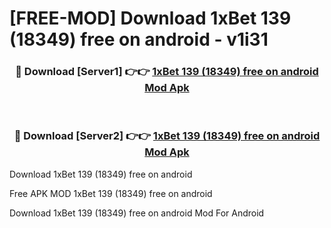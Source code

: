 # [FREE-MOD] Download 1xBet 139 (18349) free on android - v1i31


<div align="center">
<h3>🔴 Download [Server1] 👉👉 <a href="https://apk-comot.site?title=1xBet_139_(18349)_free_on_android">1xBet 139 (18349) free on android Mod Apk</a></h3><br>

<h3>🔴 Download [Server2] 👉👉 <a href="https://apk-comot.site?title=1xBet_139_(18349)_free_on_android">1xBet 139 (18349) free on android Mod Apk</a></h3>
</div>



Download 1xBet 139 (18349) free on android 

Free APK MOD 1xBet 139 (18349) free on android 

Download 1xBet 139 (18349) free on android Mod For Android
